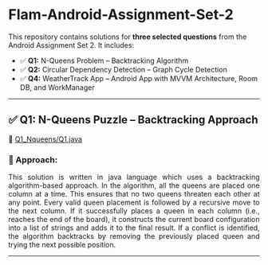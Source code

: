 # Flam-Android-Assignment-Set-2

This repository contains solutions for **three selected questions** from the Android Assignment Set 2. 
It includes:

- ✅ **Q1:** N-Queens Problem – Backtracking Algorithm  
- ✅ **Q2:** Circular Dependency Detection – Graph Cycle Detection  
- ✅ **Q4:** WeatherTrack App – Android App with MVVM Architecture, Room DB, and WorkManager

---

## ✅ Q1: N-Queens Puzzle – Backtracking Approach

📄 [Q1_Nqueens/Q1.java](./Q1_Nqueens/Q1.java)

### 🧠 Approach:

<p align="justify">
This solution is written in java language which uses a backtracking algorithm-based approach. In the algorithm, all the queens are placed one column at a time. This ensures that no two queens threaten each other at any point. Every valid queen placement is followed by a recursive move to the next column. If it successfully places a queen in each column (i.e., reaches the end of the board), it constructs the current board configuration into a list of strings and adds it to the final result. If a conflict is identified, the algorithm backtracks by removing the previously placed queen and trying the next possible position.
</p>

---


